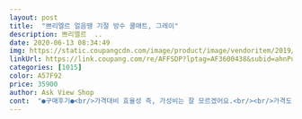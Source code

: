```yaml
---
layout: post 
title:  "쁘리엘르 얼음땡 기절 방수 쿨매트, 그레이" 
description: 쁘리엘르  ..
date: 2020-06-13 08:34:49 
img: https://static.coupangcdn.com/image/product/image/vendoritem/2019/06/20/4868766465/1a5884fc-186d-4fdb-a715-03125e5ca43a.jpg 
linkUrl: https://link.coupang.com/re/AFFSDP?lptag=AF3600438&subid=ahnPublicAsk&pageKey=232983461&itemId=740041422&vendorItemId=4868766465&traceid=V0-113-ecaf011def4f2409 
categories: [1015] 
color: A57F92 
price: 35900 
author: Ask View Shop 
cont:  "●구매후기●<br/>가격대비 효율성 즉, 가성비는 잘 모르겠어요.<br/><br/>가격도 착하고 배송도 금방오고<br/>가격만큼은 보여줘서 만족합니다.<br/><br/>거실에 잠깐 널어두었는데 금새 마르네요 ㅎㅎ<br/>고정끈을 걸면 매트가 떠버려서<br/>그래도 위안은... <br/>  그전꺼보다는 시원하다는거정도?<br/>그래서 보풀이 엄청 생길거 같은 느낌이 듭니다.<br/>.<br/><br/>그런거를 어느정도 방지해줘서 좋아요<br/>그리고 아래 커버는 방수지만 매트 자체는 물을 흘렷는데 얼룩이 졋어요... <br/><br/>그치만 막 밀리거나 하지 않아서 쓸만하구요<br/>기호가 드럼 x, 머안됨, 안됨, 안됨이 많아 전 손세탁했어요.<br/><br/>너므 좋아하네요 꿀잠자겠어요!<br/>다들 시원하다 하는데 기대만큼 시원하진 않아요.<br/><br/>딱 받자마자 세탁후 사용하고 있는데<br/>막 시원하다 보다는 그냥 한자리에 계속 누워있을때<br/>매트가 퀸사이즈인데 딱 맞지가 않아서 고정끈을 못걸고 사용중이에여... <br/><br/>면소재는 축축해지고 뜨거워져서 계속 자리를 옮기느라 잠을 뒤척이는데<br/>물도 그렇고 땀도 그렇고 그레이 색인데도 얼룩이 심히 보일정도네요.<br/>.<br/>ㅠ<br/>받장사자 바로 세탁해서 쓴지라 그냥 쓰려해요.<br/><br/>사실분들은 꼭 세탁 후 사용하세요.<br/><br/>사이즈는 퀸사이즈라기엔 조금 작네요.<br/>.<br/><br/>세탁법이 기호로만 붙어있어 아쉽구요,<br/>싹 감기고 깔끔하니 촉감도 좋고 강아지도<br/>안에ㅜ매쉬소재가 공기 순환을 해줘서 선풍기틀면 더 시원하다는건 모르겟네요<br/>어어어엄청 차가운 정도는 아니지만 그래서 더 좋아요<br/>어쳐피 선풍기 바람을 같이 쐬는거라.<br/>.<br/> 그정도까진 아닌거같아요<br/>일단 잘마르는건 인정입니당!<br/>저는 딱 만족합니다!!!<br/>참고로 세탁하니 먼지가 많이 나왔네요.<br/><br/>촉감이 부드러워 그런지 곧 잘 더워지네요.<br/><br/>치명적인 단점은 발에 각질에도 너무 찍찍 달라 붙는... <br/>?<br/>침대슈퍼싱글인데 매트에 밴딩처리하니까<br/>퀸이라 힘 엄청 뺐음.<br/><br/>한참 더 사용해봐야 알겟지만 전체적으로 타사 쿨매트 보다 저렴하고<br/>" 
---
```

